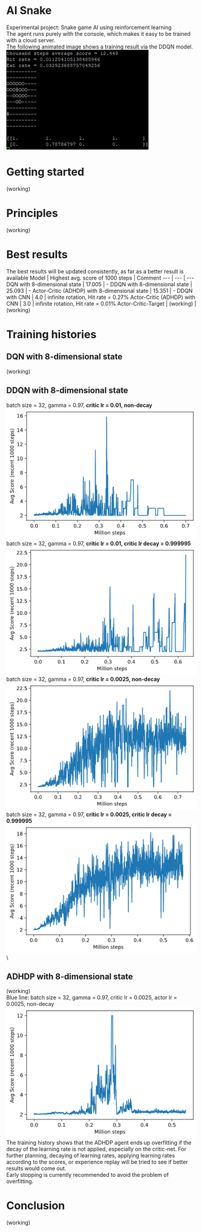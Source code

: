 # AI Snake
Experimental project: Snake game AI using reinforcement learning\
The agent runs purely with the console, which makes it easy to be trained with a cloud server.\
The following animated image shows a training result via the DDQN model. \
![](https://github.com/zysoong/ai-greedy-snake/blob/master/images/example_ddqn_reduced.gif?raw=true)

# Getting started
(working)

# Principles
(working)

# Best results
The best results will be updated consistently, as far as a better result is available
Model | Highest avg. score of 1000 steps | Comment
--- | --- | ---
DQN with 8-dimensional state | 17.005 | -
DDQN with 8-dimensional state | 25.093 | - 
Actor-Critic (ADHDP) with 8-dimensional state | 15.351 | -
DDQN with CNN | 4.0  | infinite rotation, Hit rate = 0.27%
Actor-Critic (ADHDP) with CNN | 3.0  | infinite rotation, Hit rate = 0.01%
Actor-Critic-Target | (working) | (working)

# Training histories
## DQN with 8-dimensional state
(working)
## DDQN with 8-dimensional state
batch size = 32, gamma = 0.97, **critic lr = 0.01, non-decay**\
![](https://github.com/zysoong/ai-greedy-snake/blob/master/images/ddqn_plot.png?raw=true)\
batch size = 32, gamma = 0.97, **critic lr = 0.01, critic lr decay = 0.999995**\
![](https://github.com/zysoong/ai-greedy-snake/blob/master/images/ddqn_plot_d0999995.png?raw=true)\
batch size = 32, gamma = 0.97, **critic lr = 0.0025, non-decay**\
![](https://github.com/zysoong/ai-greedy-snake/blob/master/images/ddqn_plot_.png?raw=true)\
batch size = 32, gamma = 0.97, **critic lr = 0.0025, critic lr decay = 0.999995**\
![](https://github.com/zysoong/ai-greedy-snake/blob/master/images/ddqn_plot_d0999995_.png?raw=true)\

## ADHDP with 8-dimensional state
(working)\
Blue line: batch size = 32, gamma = 0.97, critic lr = 0.0025, actor lr = 0.0025, non-decay
![](https://github.com/zysoong/ai-greedy-snake/blob/master/images/adhdp_plot.png?raw=true)\
The training history shows that the ADHDP agent ends up overfitting if the decay of the learning rate is not applied, especially on the critic-net. For further planning, decaying of learning rates, applying learning rates according to the scores, or experience replay will be tried to see if better results would come out. \
Early stopping is currently recommended to avoid the problem of overfitting.

# Conclusion
(working)
